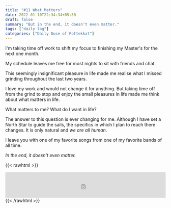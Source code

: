```yaml
---
title: "#11 What Matters"
date: 2022-01-10T22:34:34+05:30
draft: false
summary: "But in the end, it doesn't even matter."
tags: ["daily log"]
categories: ["Daily Dose of Pottekkat"]
---
```


I'm taking time off work to shift my focus to finishing my Master's for the next one month.

My schedule leaves me free for most nights to sit with friends and chat.

This seemingly insignificant pleasure in life made me realise what I missed grinding throughout the last two years.

I love my work and would not change it for anything. But taking time off from the grind to stop and enjoy the small pleasures in life made me think about what matters in life.

What matters to me? What do I want in life?

The answer to this question is ever changing for me. Although I have set a North Star to guide the sails, the specifics in which I plan to reach there changes. It is only natural and _we are all human_.

I leave you with one of my favorite songs from one of my favorite bands of all time.

_In the end, it doesn't even matter._

{{< rawhtml >}}

<iframe src="https://open.spotify.com/embed/track/60a0Rd6pjrkxjPbaKzXjfq?utm_source=generator&theme=0" width="100%" height="80" frameBorder="0" allowfullscreen="" allow="autoplay; clipboard-write; encrypted-media; fullscreen; picture-in-picture"></iframe>
{{< /rawhtml >}}
